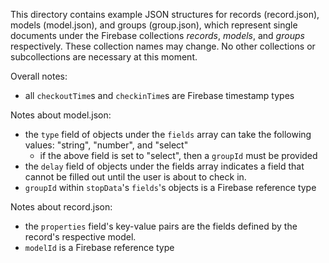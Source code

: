 
This directory contains example JSON structures for records (record.json), models (model.json), and groups (group.json), which represent single documents under the Firebase collections _records_, _models_, and _groups_ respectively. These collection names may change. No other collections or subcollections are necessary at this moment.

Overall notes:
- all `checkoutTime`s and `checkinTime`s are Firebase timestamp types

Notes about model.json:
- the `type` field of objects under the `fields` array can take the following values: "string", "number", and "select"
    - if the above field is set to "select", then a `groupId` must be provided
- the `delay` field of objects under the fields array indicates a field that cannot be filled out until the user is about to check in.
- `groupId` within `stopData`'s `fields`'s objects is a Firebase reference type

Notes about record.json:
- the `properties` field's key-value pairs are the fields defined by the record's respective model.
- `modelId` is a Firebase reference type
